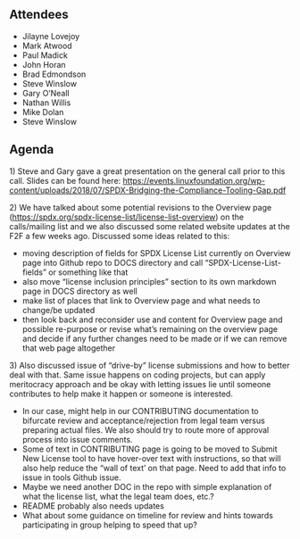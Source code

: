 ## Attendees

  - Jilayne Lovejoy
  - Mark Atwood
  - Paul Madick
  - John Horan
  - Brad Edmondson
  - Steve Winslow
  - Gary O’Neall
  - Nathan Willis
  - Mike Dolan
  - Steve Winslow

## Agenda

1\) Steve and Gary gave a great presentation on the general call prior
to this call. Slides can be found here:
<https://events.linuxfoundation.org/wp-content/uploads/2018/07/SPDX-Bridging-the-Compliance-Tooling-Gap.pdf>

2\) We have talked about some potential revisions to the Overview page
(https://spdx.org/spdx-license-list/license-list-overview) on the
calls/mailing list and we also discussed some related website updates at
the F2F a few weeks ago. Discussed some ideas related to this:

  - moving description of fields for SPDX License List currently on
    Overview page into Github repo to DOCS directory and call
    “SPDX-License-List-fields” or something like that
  - also move “license inclusion principles” section to its own markdown
    page in DOCS directory as well
  - make list of places that link to Overview page and what needs to
    change/be updated
  - then look back and reconsider use and content for Overview page and
    possible re-purpose or revise what’s remaining on the overview page
    and decide if any further changes need to be made or if we can
    remove that web page altogether

3\) Also discussed issue of “drive-by” license submissions and how to
better deal with that. Same issue happens on coding projects, but can
apply meritocracy approach and be okay with letting issues lie until
someone contributes to help make it happen or someone is interested.

  - In our case, might help in our CONTRIBUTING documentation to
    bifurcate review and acceptance/rejection from legal team versus
    preparing actual files. We also should try to route more of approval
    process into issue comments.
  - Some of text in CONTRIBUTING page is going to be moved to Submit New
    License tool to have hover-over text with instructions, so that will
    also help reduce the “wall of text’ on that page. Need to add that
    info to issue in tools Github issue.
  - Maybe we need another DOC in the repo with simple explanation of
    what the license list, what the legal team does, etc.?
  - README probably also needs updates
  - What about some guidance on timeline for review and hints towards
    participating in group helping to speed that up?
